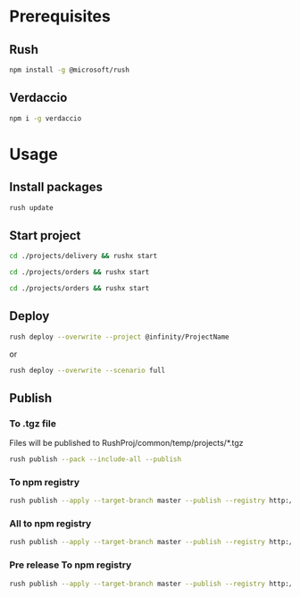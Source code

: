# Prerequisites
## Rush
```sh
npm install -g @microsoft/rush
```

## Verdaccio
```sh
npm i -g verdaccio
```

# Usage
## Install packages
```sh
rush update
```

## Start project
```sh
cd ./projects/delivery && rushx start
```
```sh
cd ./projects/orders && rushx start
```
```sh
cd ./projects/orders && rushx start
```

## Deploy
```sh
rush deploy --overwrite --project @infinity/ProjectName
```
or
```sh
rush deploy --overwrite --scenario full
```

## Publish
### To .tgz file
Files will be published to RushProj/common/temp/projects/*.tgz
```sh
rush publish --pack --include-all --publish
```
### To npm registry
```sh
rush publish --apply --target-branch master --publish --registry http://localhost:4873/ --npm-auth-token ${RUSHPROJ_NPM_TOKEN} --prerelease-name beta --partial-prerelease
```
### All to npm registry
```sh
rush publish --apply --target-branch master --publish --registry http://localhost:4873/ --npm-auth-token ${RUSHPROJ_NPM_TOKEN} --include-all --force
```
### Pre release To npm registry
```sh
rush publish --apply --target-branch master --publish --registry http://localhost:4873/ --npm-auth-token ${RUSHPROJ_NPM_TOKEN} --prerelease-name beta --partial-prerelease
```
